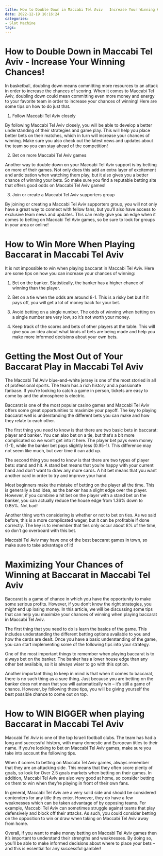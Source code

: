 ```yaml
---
title: How to Double Down in Maccabi Tel Aviv   Increase Your Winning Chances!
date: 2022-12-19 16:16:24
categories:
- Slot Machine
tags:
---
```



#  How to Double Down in Maccabi Tel Aviv - Increase Your Winning Chances!

In basketball, doubling down means committing more resources to an attack in order to increase the chances of scoring. When it comes to Maccabi Tel Aviv, doubling down could mean committing even more money and energy to your favorite team in order to increase your chances of winning! Here are some tips on how to do just that.

1. Follow Maccabi Tel Aviv closely

By following Maccabi Tel Aviv closely, you will be able to develop a better understanding of their strategies and game play. This will help you place better bets on their matches, which in turn will increase your chances of winning. Make sure you also check out the latest news and updates about the team so you can stay ahead of the competition!

2. Bet on more Maccabi Tel Aviv games

Another way to double down on your Maccabi Tel Aviv support is by betting on more of their games. Not only does this add an extra layer of excitement and anticipation when watching them play, but it also gives you a better chance of winning your bets. So make sure you find a reputable betting site that offers good odds on Maccabi Tel Aviv games!

3. Join or create a Maccabi Tel Aviv supporters group

By joining or creating a Maccabi Tel Aviv supporters group, you will not only have a great way to connect with fellow fans, but you’ll also have access to exclusive team news and updates. This can really give you an edge when it comes to betting on Maccabi Tel Aviv games, so be sure to look for groups in your area or online!

#  How to Win More When Playing Baccarat in Maccabi Tel Aviv 

It is not impossible to win when playing baccarat in Maccabi Tel Aviv. Here are some tips on how you can increase your chances of winning:

1. Bet on the banker. Statistically, the banker has a higher chance of winning than the player.

2. Bet on a tie when the odds are around 8-1. This is a risky bet but if it pays off, you will get a lot of money back for your bet.

3. Avoid betting on a single number. The odds of winning when betting on a single number are very low, so it’s not worth your money.

4. Keep track of the scores and bets of other players at the table. This will give you an idea about what kinds of bets are being made and help you make more informed decisions about your own bets.

# Getting the Most Out of Your Baccarat Play in Maccabi Tel Aviv 

The Maccabi Tel Aviv blue-and-white jersey is one of the most storied in all of professional sports. The team has a rich history and a passionate fanbase. If you’re looking to catch a game in person, tickets are easy to come by and the atmosphere is electric.

Baccarat is one of the most popular casino games and Maccabi Tel Aviv offers some great opportunities to maximize your payoff. The key to playing baccarat well is understanding the different bets you can make and how they relate to each other.

The first thing you need to know is that there are two basic bets in baccarat: player and banker. You can also bet on a tie, but that’s a bit more complicated so we won’t get into it here. The player bet pays even money (1-1), while the banker bet pays slightly less (0.95-1). This difference may not seem like much, but over time it can add up.

The second thing you need to know is that there are two types of player bets: stand and hit. A stand bet means that you’re happy with your current hand and don’t want to draw any more cards. A hit bet means that you want another card in order to try and improve your hand.

Most beginners make the mistake of betting on the player all the time. This is generally a bad idea, as the banker has a slight edge over the player. However, if you combine a hit bet on the player with a stand bet on the banker, you can actually reduce the house edge from 1.36% down to 0.85%. Not bad!

Another thing worth considering is whether or not to bet on ties. As we said before, this is a more complicated wager, but it can be profitable if done correctly. The key is to remember that ties only occur about 8% of the time, so don’t go overboard with this bet.

Maccabi Tel Aviv may have one of the best baccarat games in town, so make sure to take advantage of it!

# Maximizing Your Chances of Winning at Baccarat in Maccabi Tel Aviv 

Baccarat is a game of chance in which you have the opportunity to make some serious profits. However, if you don’t know the right strategies, you might end up losing money. In this article, we will be discussing some tips that can help you maximize your chances of winning when playing baccarat in Maccabi Tel Aviv.

The first thing that you need to do is learn the basics of the game. This includes understanding the different betting options available to you and how the cards are dealt. Once you have a basic understanding of the game, you can start implementing some of the following tips into your strategy.

One of the most important things to remember when playing baccarat is to always bet on the banker. The banker has a lower house edge than any other bet available, so it is always wiser to go with this option.

Another important thing to keep in mind is that when it comes to baccarat, there is no such thing as a sure thing. Just because you are betting on the banker does not mean that you will automatically win – it’s still a game of chance. However, by following these tips, you will be giving yourself the best possible chance to come out on top.

# How to WIN BIGGER when playing Baccarat in Maccabi Tel Aviv

Maccabi Tel Aviv is one of the top Israeli football clubs. The team has had a long and successful history, with many domestic and European titles to their name. If you’re looking to bet on Maccabi Tel Aviv games, make sure you take into account the following tips.

When it comes to betting on Maccabi Tel Aviv games, always remember that they are an attacking side. This means that they often score plenty of goals, so look for Over 2.5 goals markets when betting on their games. In addition, Maccabi Tel Aviv are also very good at home, so consider betting on them to win when they’re playing in front of their own fans.

In general, Maccabi Tel Aviv are a very solid side and should be considered contenders for any title they enter. However, they do have a few weaknesses which can be taken advantage of by opposing teams. For example, Maccabi Tel Aviv can sometimes struggle against teams that play defensively and block off their attacks. As such, you could consider betting on the opposition to win or draw when taking on Maccabi Tel Aviv away from home.

Overall, if you want to make money betting on Maccabi Tel Aviv games then it’s important to understand their strengths and weaknesses. By doing so, you’ll be able to make informed decisions about where to place your bets – and this is essential for any successful gambler!